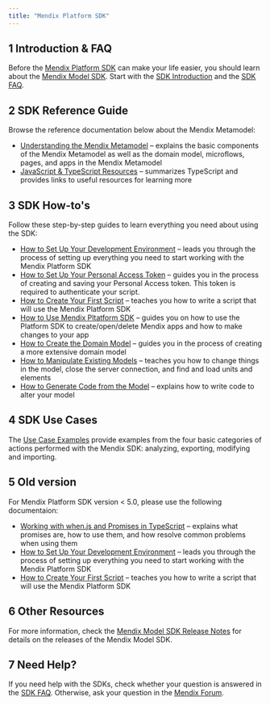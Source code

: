 ```yaml
---
title: "Mendix Platform SDK"
---
```


## 1 Introduction & FAQ

Before the [Mendix Platform SDK](https://apidocs.rnd.mendix.com/platformsdk/latest/index.html) can make your life easier, you should learn about the [Mendix Model SDK](https://apidocs.rnd.mendix.com/modelsdk/latest/index.html). Start with the [SDK Introduction](sdk-intro) and the [SDK FAQ](sdk-faq). 

## 2 SDK Reference Guide

Browse the reference documentation below about the Mendix Metamodel:

* [Understanding the Mendix Metamodel](understanding-the-metamodel) – explains the basic components of the Mendix Metamodel as well as the domain model, microflows, pages, and apps in the Mendix Metamodel
* [JavaScript & TypeScript Resources](javascript-typescript-resources) – summarizes TypeScript and provides links to useful resources for learning more

## 3 SDK How-to's

Follow these step-by-step guides to learn everything you need about using the SDK:

* [How to Set Up Your Development Environment](setting-up-your-development-environment) – leads you through the process of setting up everything you need to start working with the Mendix Platform SDK
* [How to Set Up Your Personal Access Token](setup-your-pat) – guides you in the process of creating and saving your Personal Access token. This token is required to authenticate your script.
* [How to Create Your First Script](creating-your-first-script) – teaches you how to write a script that will use the Mendix Platform SDK
* [How to Use Mendix Pltatform SDK](using-platform-sdk) – guides you on how to use the Platform SDK to create/open/delete Mendix apps and how to make changes to your app
* [How to Create the Domain Model](creating-the-domain-model) – guides you in the process of creating a more extensive domain model
* [How to Manipulate Existing Models](manipulating-existing-models) – teaches you how to change things in the model, close the server connection, and find and load units and elements
* [How to Generate Code from the Model](generating-code-from-the-model) – explains how to write code to alter your model

## 4 SDK Use Cases

The [Use Case Examples](sdk-use-cases) provide examples from the four basic categories of actions performed with the Mendix SDK: analyzing, exporting, modifying and importing.

## 5 Old version
For Mendix Platform SDK version < 5.0, please use the following documentaion:

* [Working with when.js and Promises in TypeScript](old-version/working-with-when-js-and-promises-in-typescript) – explains what promises are, how to use them, and how resolve common problems when using them
* [How to Set Up Your Development Environment](old-version/setting-up-your-development-environment) – leads you through the process of setting up everything you need to start working with the Mendix Platform SDK
* [How to Create Your First Script](old-version/creating-your-first-script) – teaches you how to write a script that will use the Mendix Platform SDK

## 6 Other Resources

For more information, check the [Mendix Model SDK Release Notes](/releasenotes/sdk/model-sdk) for details on the releases of the Mendix Model SDK.

## 7 Need Help?

If you need help with the SDKs, check whether your question is answered in the [SDK FAQ](sdk-faq). Otherwise, ask your question in the [Mendix Forum](https://forum.mendixcloud.com/index4.html). 
